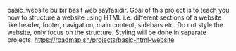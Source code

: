 basic_website
bu bir basit web sayfasıdır.
Goal of this project is to teach you how to structure a website using HTML i.e. different sections of a website like header, footer, navigation, main content, sidebars etc. Do not style the website, only focus on the structure. Styling will be done in separate projects.
https://roadmap.sh/projects/basic-html-website
